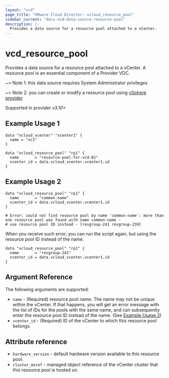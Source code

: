 ```yaml
---
layout: "vcd"
page_title: "VMware Cloud Director: vcloud_resource_pool"
sidebar_current: "docs-vcd-data-source-resource-pool"
description: |-
  Provides a data source for a resource pool attached to a vCenter.
---
```


# vcd\_resource\_pool

Provides a data source for a resource pool attached to a vCenter. A resource pool is an essential component of a Provider VDC.


~> Note 1: this data source requires System Administrator privileges

~> Note 2: you can create or modify a resource pool using [vSphere provider](https://registry.terraform.io/providers/hashicorp/vsphere/latest/docs/resources/resource_pool)

Supported in provider *v3.10+*


## Example Usage 1

```hcl
data "vcloud_vcenter" "vcenter1" {
  name = "vc1"
}

data "vcloud_resource_pool" "rp1" {
  name       = "resource-pool-for-vcd-01"
  vcenter_id = data.vcloud_vcenter.vcenter1.id
}
```

## Example Usage 2

```hcl
data "vcloud_resource_pool" "rp1" {
  name       = "common-name"
  vcenter_id = data.vcloud_vcenter.vcenter1.id
}

# Error: could not find resource pool by name 'common-name': more than one resource pool was found with name common-name - 
# use resource pool ID instead - [resgroup-241 resgroup-239]
```

When you receive such error, you can run the script again, but using the resource pool ID instead of the name.

```hcl
data "vcloud_resource_pool" "rp1" {
  name       = "resgroup-241"
  vcenter_id = data.vcloud_vcenter.vcenter1.id
}
```

## Argument Reference

The following arguments are supported:

* `name` - (Required) resource pool name. The name may not be unique within the vCenter. If that happens, you will get an
   error message with the list of IDs for the pools with the same name, and can subsequently enter the resource pool ID instead of the name.
  (See [Example Usage 2](#example-usage-2))
* `vcenter_id` - (Required) ID of the vCenter to which this resource pool belongs.

## Attribute reference

* `hardware_version` - default hardware version available to this resource pool.
* `cluster_moref` - managed object reference of the vCenter cluster that this resource pool is hosted on.
